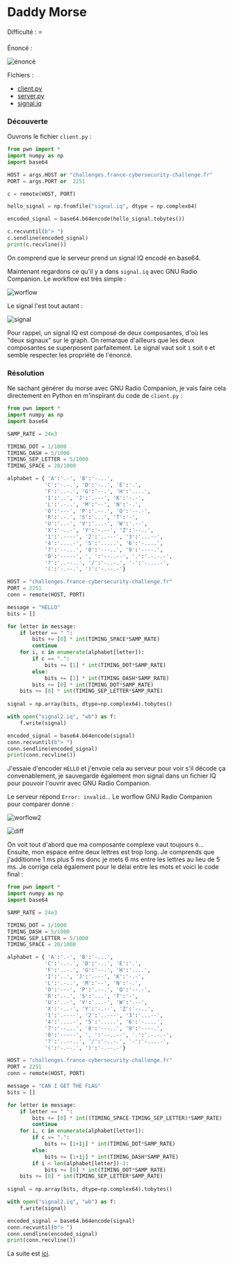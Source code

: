 # Daddy Morse

Difficulté : :star:

Énoncé :

![énoncé](./enonce.png)

Fichiers :

- [client.py](./client.py)
- [server.py](./server.py)
- [signal.iq](./signal.iq)



### Découverte

Ouvrons le fichier `client.py` :

```python
from pwn import *
import numpy as np
import base64

HOST = args.HOST or "challenges.france-cybersecurity-challenge.fr"
PORT = args.PORT or  2251

c = remote(HOST, PORT)

hello_signal = np.fromfile("signal.iq", dtype = np.complex64)

encoded_signal = base64.b64encode(hello_signal.tobytes())

c.recvuntil(b"> ")
c.sendline(encoded_signal)
print(c.recvline())
```

On comprend que le serveur prend un signal IQ encodé en base64.



Maintenant regardons ce qu'il y a dans `signal.iq` avec GNU Radio Companion. Le workflow est très simple :

![worflow](workflow.png)

Le signal l'est tout autant :

![signal](signal.png)



Pour rappel, un signal IQ est composé de deux composantes, d'où les "deux signaux" sur le graph. On remarque d'ailleurs que les deux composantes se superposent parfaitement. Le signal vaut soit `1` soit `0` et semble respecter les propriété de l'énoncé.



### Résolution

Ne sachant générer du morse avec GNU Radio Companion, je vais faire cela directement en Python en m'inspirant du code de `client.py` :

```python
from pwn import *
import numpy as np
import base64

SAMP_RATE = 24e3

TIMING_DOT = 1/1000
TIMING_DASH = 5/1000
TIMING_SEP_LETTER = 5/1000
TIMING_SPACE = 20/1000

alphabet = { 'A':'.-', 'B':'-...',
            'C':'-.-.', 'D':'-..', 'E':'.',
            'F':'..-.', 'G':'--.', 'H':'....',
            'I':'..', 'J':'.---', 'K':'-.-',
            'L':'.-..', 'M':'--', 'N':'-.',
            'O':'---', 'P':'.--.', 'Q':'--.-',
            'R':'.-.', 'S':'...', 'T':'-',
            'U':'..-', 'V':'...-', 'W':'.--',
            'X':'-..-', 'Y':'-.--', 'Z':'--..',
            '1':'.----', '2':'..---', '3':'...--',
            '4':'....-', '5':'.....', '6':'-....',
            '7':'--...', '8':'---..', '9':'----.',
            '0':'-----', ', ':'--..--', '.':'.-.-.-',
            '?':'..--..', '/':'-..-.', '-':'-....-',
            '(':'-.--.', ')':'-.--.-'}

HOST = "challenges.france-cybersecurity-challenge.fr"
PORT = 2251
conn = remote(HOST, PORT)

message = "HELLO"
bits = []

for letter in message:
    if letter == " ":
        bits += [0] * int(TIMING_SPACE*SAMP_RATE)
        continue
    for i, c in enumerate(alphabet[letter]):
        if c == ".":
            bits += [1] * int(TIMING_DOT*SAMP_RATE)
        else:
            bits += [1] * int(TIMING_DASH*SAMP_RATE)
        bits += [0] * int(TIMING_DOT*SAMP_RATE)
    bits += [0] * int(TIMING_SEP_LETTER*SAMP_RATE)
    
signal = np.array(bits, dtype=np.complex64).tobytes()

with open("signal2.iq", "wb") as f:
    f.write(signal)

encoded_signal = base64.b64encode(signal)
conn.recvuntil(b"> ")
conn.sendline(encoded_signal)
print(conn.recvline())
```

J'essaie d'encoder `HELLO` et j'envoie cela au serveur pour voir s'il décode ça convenablement, je sauvegarde également mon signal dans un fichier IQ pour pouvoir l'ouvrir avec GNU Radio Companion.

Le serveur répond `Error: invalid`... Le worflow GNU Radio Companion pour comparer donne :

![worflow2](workflow2.png)

![diff](diff.png)



On voit tout d'abord que ma composante complexe vaut toujours `0`... Ensuite, mon espace entre deux lettres est trop long. Je comprends que j'additionne 1 ms plus 5 ms donc je mets 6 ms entre les lettres au lieu de 5 ms. Je corrige cela également pour le délai entre les mots et voici le code final :

```python
from pwn import *
import numpy as np
import base64

SAMP_RATE = 24e3

TIMING_DOT = 1/1000
TIMING_DASH = 5/1000
TIMING_SEP_LETTER = 5/1000
TIMING_SPACE = 20/1000

alphabet = { 'A':'.-', 'B':'-...',
            'C':'-.-.', 'D':'-..', 'E':'.',
            'F':'..-.', 'G':'--.', 'H':'....',
            'I':'..', 'J':'.---', 'K':'-.-',
            'L':'.-..', 'M':'--', 'N':'-.',
            'O':'---', 'P':'.--.', 'Q':'--.-',
            'R':'.-.', 'S':'...', 'T':'-',
            'U':'..-', 'V':'...-', 'W':'.--',
            'X':'-..-', 'Y':'-.--', 'Z':'--..',
            '1':'.----', '2':'..---', '3':'...--',
            '4':'....-', '5':'.....', '6':'-....',
            '7':'--...', '8':'---..', '9':'----.',
            '0':'-----', ', ':'--..--', '.':'.-.-.-',
            '?':'..--..', '/':'-..-.', '-':'-....-',
            '(':'-.--.', ')':'-.--.-'}

HOST = "challenges.france-cybersecurity-challenge.fr"
PORT = 2251
conn = remote(HOST, PORT)

message = "CAN I GET THE FLAG"
bits = []

for letter in message:
    if letter == " ":
        bits += [0] * int((TIMING_SPACE-TIMING_SEP_LETTER)*SAMP_RATE)
        continue
    for i, c in enumerate(alphabet[letter]):
        if c == ".":
            bits += [1+1j] * int(TIMING_DOT*SAMP_RATE)
        else:
            bits += [1+1j] * int(TIMING_DASH*SAMP_RATE)
        if i < len(alphabet[letter])-1:
            bits += [0] * int(TIMING_DOT*SAMP_RATE)
    bits += [0] * int(TIMING_SEP_LETTER*SAMP_RATE)
    
signal = np.array(bits, dtype=np.complex64).tobytes()

with open("signal2.iq", "wb") as f:
    f.write(signal)

encoded_signal = base64.b64encode(signal)
conn.recvuntil(b"> ")
conn.sendline(encoded_signal)
print(conn.recvline())
```





La suite est [ici](../mommy_morse/README.md).
